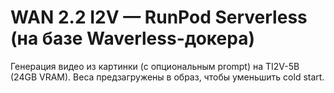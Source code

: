 # WAN 2.2 I2V — RunPod Serverless (на базе Waverless-докера)

Генерация видео из картинки (с опциональным prompt) на TI2V-5B (24GB VRAM). Веса предзагружены в образ, чтобы уменьшить cold start.
